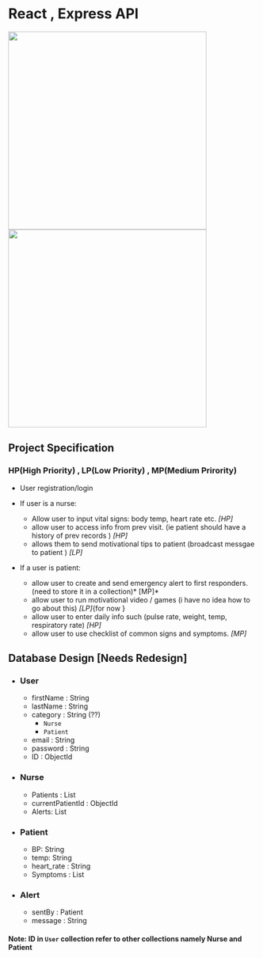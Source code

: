 # React , Express API 

 <img src="https://user-images.githubusercontent.com/15072510/122599108-cf082f00-d03b-11eb-898d-1c19b298a9b4.png" width="400" height="400">
 <img src="https://user-images.githubusercontent.com/15072510/122599484-74230780-d03c-11eb-98c0-0bdd4162451a.png" width="400" height="400">


## Project Specification 

### HP(High Priority) , LP(Low Priority) , MP(Medium Prirority)

- User registration/login
- If user is a nurse:
    - Allow user to input vital signs: body temp, heart rate etc. *[HP]*
    - allow user to access info from prev visit. (ie patient should have a history of prev records ) *[HP]*
    - allows them to send motivational tips to patient  (broadcast messgae to patient ) *[LP]*

- If a user is patient:
    - allow user to create and send emergency alert to first responders. (need to store it in a collection)* [MP]*
    - allow user to run motivational video / games (i have no idea how to go about this) *[LP]*{for now }
    - allow user to enter daily info such (pulse rate, weight, temp, respiratory rate) *[HP]*
    - allow user to use checklist of common signs and symptoms.  *[MP]*


## Database Design [Needs Redesign]
- ### User 
    - firstName : String
    - lastName : String
    - category : String (??)
        - `Nurse`
        - `Patient`
    - email : String
    - password : String
    - ID  : ObjectId

- ### Nurse 
    - Patients : List<Patient> 
    - currentPatientId : ObjectId
    - Alerts: List<Alerts>

- ### Patient 
    - BP: String
    - temp: String
    - heart_rate : String
    - Symptoms : List<String> 

- ### Alert 
    - sentBy : Patient  
    - message : String
    
#### Note: ID in `User` collection refer to other collections namely Nurse and Patient 
